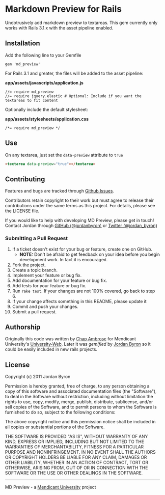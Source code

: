 # Markdown Preview for Rails

Unobtrusively add markdown preview to textareas. This gem currently only works with Rails 3.1.x 
with the asset pipeline enabled.

## Installation

Add the following line to your Gemfile

```
gem 'md_preview'
```

For Rails 3.1 and greater, the files will be added to the asset pipeline:

**app/assets/javascripts/application.js**

```
//= require md_preview
//= require jquery.elastic # Optional: Include if you want the textareas to fit content
```

Optionally include the default stylesheet:

**app/assets/stylesheets/application.css**

```
/*= require md_preview */
```

## Use

On any textarea, just set the `data-preview` attribute to `true`

```html
<textarea data-preview="true"></textarea>
```

## Contributing

Features and bugs are tracked through [Github Issues](https://github.com/mendicant-university/md_preview/issues).

Contributors retain copyright to their work but must agree to release their
contributions under the same terms as this project. For details, please see the LICENSE file.

If you would like to help with developing MD Preview, please get in touch!
Contact Jordan through [GitHub (@jordanbyron)](https://github.com/jordanbyron) or [Twitter (@jordan_byron)](http://twitter.com/jordan_byron)

### Submitting a Pull Request

1. If a ticket doesn't exist for your bug or feature, create one on GitHub.
    - **NOTE:** Don't be afraid to get feedback on your idea before you begin development work. In fact it is encouraged.
2. Fork the project.
3. Create a topic branch.
4. Implement your feature or bug fix.
5. Add documentation for your feature or bug fix.
6. Add tests for your feature or bug fix.
7. Run `rake test`. If your changes are not 100% covered, go back to step 6.
8. If your change affects something in this README, please update it
9. Commit and push your changes.
10. Submit a pull request.

## Authorship

Originally this code was written by [Chap Ambrose](http://www.chapambrose.com/) for Mendicant University's [University-Web](https://github.com/mendicant-university/university-web). Later it was _gemified_ by [Jordan Byron](http://jordanbyron.com) so it could be easily included in new rails projects.

## License

Copyright (c) 2011 Jordan Byron

Permission is hereby granted, free of charge, to any person obtaining a copy of this software and associated documentation files (the "Software"), to deal in the Software without restriction, including without limitation the rights to use, copy, modify, merge, publish, distribute, sublicense, and/or sell copies of the Software, and to permit persons to whom the Software is furnished to do so, subject to the following conditions:

The above copyright notice and this permission notice shall be included in all copies or substantial portions of the Software.

THE SOFTWARE IS PROVIDED "AS IS", WITHOUT WARRANTY OF ANY KIND, EXPRESS OR IMPLIED, INCLUDING BUT NOT LIMITED TO THE WARRANTIES OF MERCHANTABILITY, FITNESS FOR A PARTICULAR PURPOSE AND NONINFRINGEMENT. IN NO EVENT SHALL THE AUTHORS OR COPYRIGHT HOLDERS BE LIABLE FOR ANY CLAIM, DAMAGES OR OTHER LIABILITY, WHETHER IN AN ACTION OF CONTRACT, TORT OR OTHERWISE, ARISING FROM, OUT OF OR IN CONNECTION WITH THE SOFTWARE OR THE USE OR OTHER DEALINGS IN THE SOFTWARE.

---

MD Preview - a [Mendicant University](http://mendicantuniversity.org) project